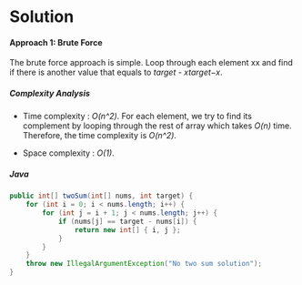 # Solution

#### Approach 1: Brute Force

The brute force approach is simple. Loop through each element xx and find if there is another value that equals to _target - xtarget−x_.

##### Complexity Analysis

- Time complexity : _O(n^2)_. For each element, we try to find its complement by looping through the rest of array which takes _O(n)_ time. Therefore, the time complexity is _O(n^2)_.

- Space complexity : _O(1)_.

##### Java

```java
public int[] twoSum(int[] nums, int target) {
    for (int i = 0; i < nums.length; i++) {
        for (int j = i + 1; j < nums.length; j++) {
            if (nums[j] == target - nums[i]) {
                return new int[] { i, j };
            }
        }
    }
    throw new IllegalArgumentException("No two sum solution");
}
```
